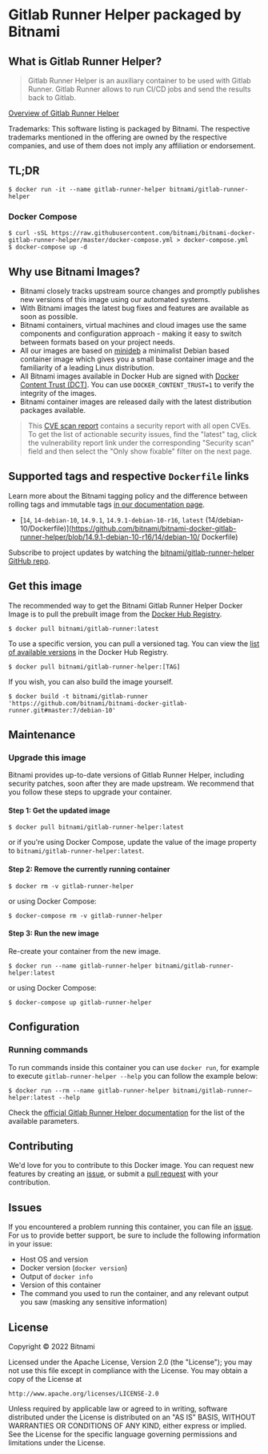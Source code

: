 # Gitlab Runner Helper packaged by Bitnami

## What is Gitlab Runner Helper?

> Gitlab Runner Helper is an auxiliary container to be used with Gitlab Runner. Gitlab Runner allows to run CI/CD jobs and send the results back to Gitlab.

[Overview of Gitlab Runner Helper](https://gitlab.com/gitlab-org/gitlab-runner/)

Trademarks: This software listing is packaged by Bitnami. The respective trademarks mentioned in the offering are owned by the respective companies, and use of them does not imply any affiliation or endorsement.

## TL;DR

```console
$ docker run -it --name gitlab-runner-helper bitnami/gitlab-runner-helper
```

### Docker Compose

```console
$ curl -sSL https://raw.githubusercontent.com/bitnami/bitnami-docker-gitlab-runner-helper/master/docker-compose.yml > docker-compose.yml
$ docker-compose up -d
```

## Why use Bitnami Images?

* Bitnami closely tracks upstream source changes and promptly publishes new versions of this image using our automated systems.
* With Bitnami images the latest bug fixes and features are available as soon as possible.
* Bitnami containers, virtual machines and cloud images use the same components and configuration approach - making it easy to switch between formats based on your project needs.
* All our images are based on [minideb](https://github.com/bitnami/minideb) a minimalist Debian based container image which gives you a small base container image and the familiarity of a leading Linux distribution.
* All Bitnami images available in Docker Hub are signed with [Docker Content Trust (DCT)](https://docs.docker.com/engine/security/trust/content_trust/). You can use `DOCKER_CONTENT_TRUST=1` to verify the integrity of the images.
* Bitnami container images are released daily with the latest distribution packages available.


> This [CVE scan report](https://quay.io/repository/bitnami/gitlab-runner?tab=tags) contains a security report with all open CVEs. To get the list of actionable security issues, find the "latest" tag, click the vulnerability report link under the corresponding "Security scan" field and then select the "Only show fixable" filter on the next page.

## Supported tags and respective `Dockerfile` links

Learn more about the Bitnami tagging policy and the difference between rolling tags and immutable tags [in our documentation page](https://docs.bitnami.com/tutorials/understand-rolling-tags-containers/).


* [`14`, `14-debian-10`, `14.9.1`, `14.9.1-debian-10-r16`, `latest` (14/debian-10/Dockerfile)](https://github.com/bitnami/bitnami-docker-gitlab-runner-helper/blob/14.9.1-debian-10-r16/14/debian-10/      Dockerfile)

Subscribe to project updates by watching the [bitnami/gitlab-runner-helper GitHub repo](https://github.com/bitnami/bitnami-docker-gitlab-runner-helper).

## Get this image

The recommended way to get the Bitnami Gitlab Runner Helper Docker Image is to pull the prebuilt image from the [Docker Hub Registry](https://hub.docker.com/r/bitnami/gitlab-runner-helper).

```console
$ docker pull bitnami/gitlab-runner:latest
```

To use a specific version, you can pull a versioned tag. You can view the [list of available versions](https://hub.docker.com/r/bitnami/gitlab-runner-helper/tags/) in the Docker Hub Registry.

```console
$ docker pull bitnami/gitlab-runner-helper:[TAG]
```

If you wish, you can also build the image yourself.

```console
$ docker build -t bitnami/gitlab-runner 'https://github.com/bitnami/bitnami-docker-gitlab-runner.git#master:7/debian-10'
```

## Maintenance

### Upgrade this image

Bitnami provides up-to-date versions of Gitlab Runner Helper, including security patches, soon after they are made upstream. We recommend that you follow these steps to upgrade your container.

#### Step 1: Get the updated image

```console
$ docker pull bitnami/gitlab-runner-helper:latest
```

or if you're using Docker Compose, update the value of the image property to `bitnami/gitlab-runner-helper:latest`.

#### Step 2: Remove the currently running container

```console
$ docker rm -v gitlab-runner-helper
```

or using Docker Compose:

```console
$ docker-compose rm -v gitlab-runner-helper
```

#### Step 3: Run the new image

Re-create your container from the new image.

```console
$ docker run --name gitlab-runner-helper bitnami/gitlab-runner-helper:latest
```

or using Docker Compose:

```console
$ docker-compose up gitlab-runner-helper
```

## Configuration

### Running commands

To run commands inside this container you can use `docker run`, for example to execute `gitlab-runner-helper --help` you can follow the example below:

```console
$ docker run --rm --name gitlab-runner-helper bitnami/gitlab-runner–helper:latest --help
```

Check the [official Gitlab Runner Helper documentation](https://docs.gitlab.com/runner/configuration/advanced-configuration.html#helper-image) for the list of the available parameters.

## Contributing

We'd love for you to contribute to this Docker image. You can request new features by creating an [issue](https://github.com/bitnami/bitnami-docker-gitlab-runner-helper/issues), or submit a [pull request](https://github.com/bitnami/bitnami-docker-gitlab-runner-helper/pulls) with your contribution.

## Issues

If you encountered a problem running this container, you can file an [issue](https://github.com/bitnami/bitnami-docker-gitlab-runner-helper/issues/new). For us to provide better support, be sure to include the following information in your issue:

- Host OS and version
- Docker version (`docker version`)
- Output of `docker info`
- Version of this container
- The command you used to run the container, and any relevant output you saw (masking any sensitive
information)

## License

Copyright &copy; 2022 Bitnami

Licensed under the Apache License, Version 2.0 (the "License");
you may not use this file except in compliance with the License.
You may obtain a copy of the License at

    http://www.apache.org/licenses/LICENSE-2.0

Unless required by applicable law or agreed to in writing, software
distributed under the License is distributed on an "AS IS" BASIS,
WITHOUT WARRANTIES OR CONDITIONS OF ANY KIND, either express or implied.
See the License for the specific language governing permissions and
limitations under the License.
